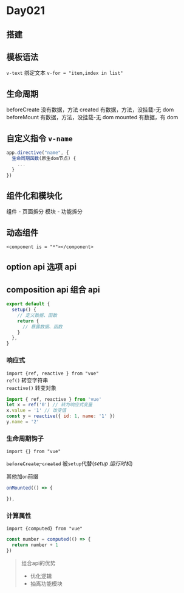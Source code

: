 # Day021

## 搭建

## 模板语法

`v-text` 绑定文本
`v-for = "item,index in list"`

## 生命周期

beforeCreate 没有数据，方法
created 有数据，方法，没挂载-无 dom
beforeMount 有数据，方法，没挂载-无 dom
mounted 有数据，有 dom

## 自定义指令 `v-name`

```js
app.directive("name", {
  生命周期函数(原生dom节点) {
    ...
  }
})
```

## 组件化和模块化

组件 - 页面拆分
模块 - 功能拆分

## 动态组件

`<component is = "*"></component>`

## option api 选项 api

## composition api 组合 api

```js
export default {
  setup() {
    // 定义数据、函数
    return {
      // 暴露数据、函数
    }
  },
}
```

### 响应式

`import {ref, reactive } from "vue"`  
`ref()` 转变字符串  
`reactive()` 转变对象

```js
import { ref, reactive } from 'vue'
let x = ref('0') // 转为响应式变量
x.value = '1' // 改变值
const y = reactive({ id: 1, name: '1' })
y.name = '2'
```

### 生命周期钩子

`import {} from "vue"`

~~`beforeCreate`, `created`~~ 被`setup`代替(_setup 运行时机_)

其他加`on`前缀

```js
onMounted(() => {

}),
```

### 计算属性

`import {computed} from "vue"`

```js
const number = computed(() => {
  return number + 1
})
```

> 组合api的优势
> - 优化逻辑
> - 抽离功能模块